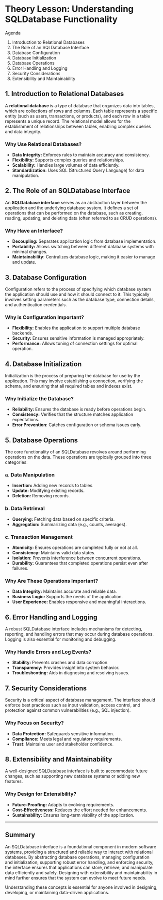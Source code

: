 # Theory Lesson: Understanding SQLDatabase Functionality

Agenda

1. Introduction to Relational Databases
2. The Role of an SQLDatabase Interface
3. Database Configuration
4. Database Initialization
5. Database Operations
6. Error Handling and Logging
7. Security Considerations
8. Extensibility and Maintainability

## 1. Introduction to Relational Databases

A **relational database** is a type of database that organizes data into tables, which are collections of rows and columns. Each table represents a specific entity (such as users, transactions, or products), and each row in a table represents a unique record. The relational model allows for the establishment of relationships between tables, enabling complex queries and data integrity.

### Why Use Relational Databases?
- **Data Integrity:** Enforces rules to maintain accuracy and consistency.
- **Flexibility:** Supports complex queries and relationships.
- **Scalability:** Handles large volumes of data efficiently.
- **Standardization:** Uses SQL (Structured Query Language) for data manipulation.

## 2. The Role of an SQLDatabase Interface

An **SQLDatabase interface** serves as an abstraction layer between the application and the underlying database system. It defines a set of operations that can be performed on the database, such as creating, reading, updating, and deleting data (often referred to as CRUD operations).

### Why Have an Interface?
- **Decoupling:** Separates application logic from database implementation.
- **Portability:** Allows switching between different database systems with minimal changes.
- **Maintainability:** Centralizes database logic, making it easier to manage and update.

## 3. Database Configuration

Configuration refers to the process of specifying which database system the application should use and how it should connect to it. This typically involves setting parameters such as the database type, connection details, and authentication credentials.

### Why is Configuration Important?
- **Flexibility:** Enables the application to support multiple database backends.
- **Security:** Ensures sensitive information is managed appropriately.
- **Performance:** Allows tuning of connection settings for optimal operation.

## 4. Database Initialization

Initialization is the process of preparing the database for use by the application. This may involve establishing a connection, verifying the schema, and ensuring that all required tables and indexes exist.

### Why Initialize the Database?
- **Reliability:** Ensures the database is ready before operations begin.
- **Consistency:** Verifies that the structure matches application expectations.
- **Error Prevention:** Catches configuration or schema issues early.

## 5. Database Operations

The core functionality of an SQLDatabase revolves around performing operations on the data. These operations are typically grouped into three categories:

### a. Data Manipulation
- **Insertion:** Adding new records to tables.
- **Update:** Modifying existing records.
- **Deletion:** Removing records.

### b. Data Retrieval
- **Querying:** Fetching data based on specific criteria.
- **Aggregation:** Summarizing data (e.g., counts, averages).

### c. Transaction Management
- **Atomicity:** Ensures operations are completed fully or not at all.
- **Consistency:** Maintains valid data states.
- **Isolation:** Prevents interference between concurrent operations.
- **Durability:** Guarantees that completed operations persist even after failures.

### Why Are These Operations Important?
- **Data Integrity:** Maintains accurate and reliable data.
- **Business Logic:** Supports the needs of the application.
- **User Experience:** Enables responsive and meaningful interactions.

## 6. Error Handling and Logging

A robust SQLDatabase interface includes mechanisms for detecting, reporting, and handling errors that may occur during database operations. Logging is also essential for monitoring and debugging.

### Why Handle Errors and Log Events?
- **Stability:** Prevents crashes and data corruption.
- **Transparency:** Provides insight into system behavior.
- **Troubleshooting:** Aids in diagnosing and resolving issues.

## 7. Security Considerations

Security is a critical aspect of database management. The interface should enforce best practices such as input validation, access control, and protection against common vulnerabilities (e.g., SQL injection).

### Why Focus on Security?
- **Data Protection:** Safeguards sensitive information.
- **Compliance:** Meets legal and regulatory requirements.
- **Trust:** Maintains user and stakeholder confidence.

## 8. Extensibility and Maintainability

A well-designed SQLDatabase interface is built to accommodate future changes, such as supporting new database systems or adding new features.

### Why Design for Extensibility?
- **Future-Proofing:** Adapts to evolving requirements.
- **Cost-Effectiveness:** Reduces the effort needed for enhancements.
- **Sustainability:** Ensures long-term viability of the application.

---

## Summary

An SQLDatabase interface is a foundational component in modern software systems, providing a structured and reliable way to interact with relational databases. By abstracting database operations, managing configuration and initialization, supporting robust error handling, and enforcing security, the interface ensures that applications can store, retrieve, and manipulate data efficiently and safely. Designing with extensibility and maintainability in mind further ensures that the system can evolve to meet future needs.

Understanding these concepts is essential for anyone involved in designing, developing, or maintaining data-driven applications.